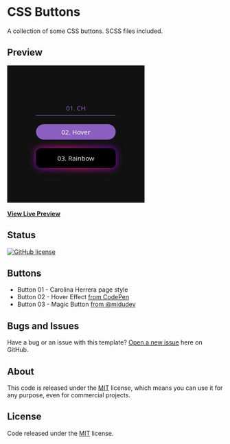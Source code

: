 # CSS Buttons

A collection of some CSS buttons. SCSS files included.

## Preview

[![Screenshot](screenshot.png "Screenshot")](https://css-buttons-rolodoom.netlify.app/)

**[View Live Preview](https://css-buttons-rolodoom.netlify.app/)**

## Status

[![GitHub license](https://img.shields.io/badge/license-MIT-blue.svg)](https://raw.githubusercontent.com/rolodoom/css-buttons/master/LICENSE)

## Buttons

- Button 01 - Carolina Herrera page style
- Button 02 - Hover Effect [from CodePen](https://codepen.io/alticreation/pen/zBZwOP)
- Button 03 - Magic Button [from @midudev](https://www.tiktok.com/@midudev/video/7168490248937229573)

## Bugs and Issues

Have a bug or an issue with this template? [Open a new issue](https://github.com/rolodoom/css-buttons/issues) here on GitHub.

## About

This code is released under the [MIT](https://raw.githubusercontent.com/rolodoom/css-buttons/master/LICENSE) license, which means you can use it for any purpose, even for commercial projects.

## License

Code released under the [MIT](https://raw.githubusercontent.com/rolodoom/css-buttons/master/LICENSE) license.
